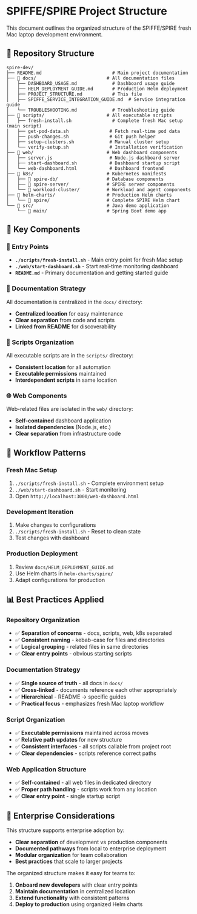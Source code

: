 # SPIFFE/SPIRE Project Structure

This document outlines the organized structure of the SPIFFE/SPIRE fresh Mac laptop development environment.

## 📁 Repository Structure

```
spire-dev/
├── README.md                          # Main project documentation
├── 📁 docs/                          # All documentation files
│   ├── DASHBOARD_USAGE.md             # Dashboard usage guide
│   ├── HELM_DEPLOYMENT_GUIDE.md       # Production Helm deployment
│   ├── PROJECT_STRUCTURE.md           # This file
│   ├── SPIFFE_SERVICE_INTEGRATION_GUIDE.md  # Service integration guide
│   └── TROUBLESHOOTING.md             # Troubleshooting guide
├── 📁 scripts/                       # All executable scripts
│   ├── fresh-install.sh               # Complete fresh Mac setup (main script)
│   ├── get-pod-data.sh               # Fetch real-time pod data
│   ├── push-changes.sh               # Git push helper
│   ├── setup-clusters.sh             # Manual cluster setup
│   └── verify-setup.sh               # Installation verification
├── 📁 web/                           # Web dashboard components
│   ├── server.js                     # Node.js dashboard server
│   ├── start-dashboard.sh            # Dashboard startup script
│   └── web-dashboard.html            # Dashboard frontend
├── 📁 k8s/                           # Kubernetes manifests
│   ├── 📁 spire-db/                  # Database components
│   ├── 📁 spire-server/              # SPIRE server components
│   └── 📁 workload-cluster/          # Workload and agent components
├── 📁 helm-charts/                   # Production Helm charts
│   └── 📁 spire/                     # Complete SPIRE Helm chart
└── 📁 src/                           # Java demo application
    └── 📁 main/                      # Spring Boot demo app
```

## 🎯 Key Components

### **🚀 Entry Points**
- **`./scripts/fresh-install.sh`** - Main entry point for fresh Mac setup
- **`./web/start-dashboard.sh`** - Start real-time monitoring dashboard
- **`README.md`** - Primary documentation and getting started guide

### **📖 Documentation Strategy**
All documentation is centralized in the `docs/` directory:
- **Centralized location** for easy maintenance
- **Clear separation** from code and scripts
- **Linked from README** for discoverability

### **🔧 Scripts Organization**
All executable scripts are in the `scripts/` directory:
- **Consistent location** for all automation
- **Executable permissions** maintained
- **Interdependent scripts** in same location

### **🌐 Web Components**
Web-related files are isolated in the `web/` directory:
- **Self-contained** dashboard application
- **Isolated dependencies** (Node.js, etc.)
- **Clear separation** from infrastructure code

## 🔄 Workflow Patterns

### **Fresh Mac Setup**
1. `./scripts/fresh-install.sh` - Complete environment setup
2. `./web/start-dashboard.sh` - Start monitoring
3. Open `http://localhost:3000/web-dashboard.html`

### **Development Iteration**
1. Make changes to configurations
2. `./scripts/fresh-install.sh` - Reset to clean state
3. Test changes with dashboard

### **Production Deployment**
1. Review `docs/HELM_DEPLOYMENT_GUIDE.md`
2. Use Helm charts in `helm-charts/spire/`
3. Adapt configurations for production

## 📊 Best Practices Applied

### **Repository Organization**
- ✅ **Separation of concerns** - docs, scripts, web, k8s separated
- ✅ **Consistent naming** - kebab-case for files and directories
- ✅ **Logical grouping** - related files in same directories
- ✅ **Clear entry points** - obvious starting scripts

### **Documentation Strategy**
- ✅ **Single source of truth** - all docs in `docs/`
- ✅ **Cross-linked** - documents reference each other appropriately
- ✅ **Hierarchical** - README → specific guides
- ✅ **Practical focus** - emphasizes fresh Mac laptop workflow

### **Script Organization**
- ✅ **Executable permissions** maintained across moves
- ✅ **Relative path updates** for new structure
- ✅ **Consistent interfaces** - all scripts callable from project root
- ✅ **Clear dependencies** - scripts reference correct paths

### **Web Application Structure**
- ✅ **Self-contained** - all web files in dedicated directory
- ✅ **Proper path handling** - scripts work from any location
- ✅ **Clear entry point** - single startup script

## 🏢 Enterprise Considerations

This structure supports enterprise adoption by:
- **Clear separation** of development vs production components
- **Documented pathways** from local to enterprise deployment
- **Modular organization** for team collaboration
- **Best practices** that scale to larger projects

The organized structure makes it easy for teams to:
1. **Onboard new developers** with clear entry points
2. **Maintain documentation** in centralized location  
3. **Extend functionality** with consistent patterns
4. **Deploy to production** using organized Helm charts
